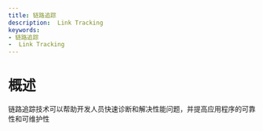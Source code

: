 ```yaml
---
title: 链路追踪
description:  Link Tracking
keywords:
- 链路追踪
-  Link Tracking
---
```


# 概述

链路追踪技术可以帮助开发人员快速诊断和解决性能问题，并提高应用程序的可靠性和可维护性